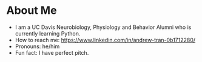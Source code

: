 # About Me

<!--
-  I’m currently working on ...
-->
<!--
-  Ask me about ...
-->
-  I am a UC Davis Neurobiology, Physiology and Behavior Alumni who is currently learning Python.
-  How to reach me: https://www.linkedin.com/in/andrew-tran-0b1712280/
-  Pronouns: he/him
-  Fun fact: I have perfect pitch.

